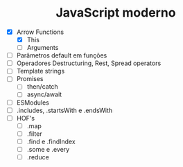 <h1 style="text-align: center">JavaScript moderno</h1>

- [x] Arrow Functions
  - [x] This
  - [ ] Arguments
- [ ] Parâmetros default em funções
- [ ] Operadores Destructuring, Rest, Spread operators
- [ ] Template strings
- [ ] Promises
  - [ ] then/catch
  - [ ] async/await
- [ ] ESModules
- [ ] .includes, .startsWith e .endsWith
- [ ] HOF's
  - [ ] .map
  - [ ] .filter
  - [ ] .find e .findIndex
  - [ ] .some e .every
  - [ ] .reduce
